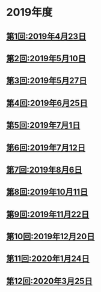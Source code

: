 # 2019年度

## [第1回:2019年4月23日](2019-04-23.md)
## [第2回:2019年5月10日](2019-05-10.md)
## [第3回:2019年5月27日](2019-05-27.md)
## [第4回:2019年6月25日](2019-06-25.md)
## [第5回:2019年7月1日](2019-07-01.md)
## [第6回:2019年7月12日](2019-07-12.md)
## [第7回:2019年8月6日](2019-08-06.md)
## [第8回:2019年10月11日](2019-10-11.md)
## [第9回:2019年11月22日](2019-11-22.md)
## [第10回:2019年12月20日](2019-12-20.md)
## [第11回:2020年1月24日](2019-01-24.md)
## [第12回:2020年3月25日](2019-03-25.md)

